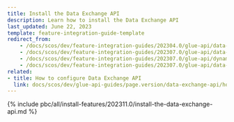 ```yaml
---
title: Install the Data Exchange API
description: Learn how to install the Data Exchange API
last_updated: June 22, 2023
template: feature-integration-guide-template
redirect_from:
    - /docs/scos/dev/feature-integration-guides/202304.0/glue-api/data-exchange-api/data-exchange-api-integration.html
    - /docs/scos/dev/feature-integration-guides/202307.0/glue-api/data-exchange-api-integration.html
    - /docs/scos/dev/feature-integration-guides/202307.0/glue-api/dynamic-data-api/data-exchange-api-integration.html
    - /docs/scos/dev/feature-integration-guides/202307.0/glue-api/data-exchange-api/install-the-data-exchange-api.html
related:
- title: How to configure Data Exchange API
  link: docs/scos/dev/glue-api-guides/page.version/data-exchange-api/how-to-guides/how-to-configure-data-exchange-api.html
---
```


{% include pbc/all/install-features/202311.0/install-the-data-exchange-api.md %} <!-- To edit, see /_includes/pbc/all/install-features/202311.0/install-the-data-exchange-api.md -->